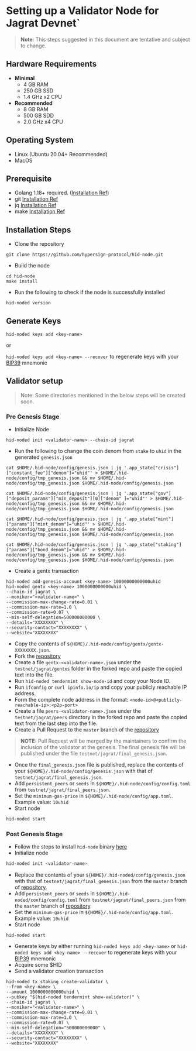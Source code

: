 # Setting up a Validator Node for Jagrat Devnet`

> **Note**: This steps suggested in this document are tentative and subject to change.

## Hardware Requirements
* **Minimal**
    * 4 GB RAM
    * 250 GB SSD
    * 1.4 GHz x2 CPU
* **Recommended**
    * 8 GB RAM
    * 500 GB SDD
    * 2.0 GHz x4 CPU

## Operating System

- Linux (Ubuntu 20.04+ Recommended)
- MacOS

## Prerequisite

- Golang 1.18+ required. (<a href="https://go.dev/doc/install">Installation Ref</a>)
- git <a href="https://git-scm.com/book/en/v2/Getting-Started-Installing-Git">Installation Ref</a>
- jq <a href="https://lindevs.com/install-jq-on-ubuntu/">Installation Ref</a>
- make <a href="https://linuxhint.com/install-make-ubuntu/">Installation Ref</a>

## Installation Steps

- Clone the repository
```
git clone https://github.com/hypersign-protocol/hid-node.git
```

- Build the node
```
cd hid-node
make install
```

- Run the following to check if the node is successfully installed
```
hid-noded version
```

## Generate Keys

`hid-noded keys add <key-name>`

or

`hid-noded keys add <key-name> --recover` to regenerate keys with your [BIP39](https://github.com/bitcoin/bips/tree/master/bip-0039) mnemonic

## Validator setup

> Note: Some directories mentioned in the below steps will be created soon.

### Pre Genesis Stage

- Initialize Node
```
hid-noded init <validator-name> --chain-id jagrat
```
- Run the following to change the coin denom from `stake` to `uhid` in the generated `genesis.json`
```
cat $HOME/.hid-node/config/genesis.json | jq '.app_state["crisis"]["constant_fee"]["denom"]="uhid"' > $HOME/.hid-node/config/tmp_genesis.json && mv $HOME/.hid-node/config/tmp_genesis.json $HOME/.hid-node/config/genesis.json

cat $HOME/.hid-node/config/genesis.json | jq '.app_state["gov"]["deposit_params"]["min_deposit"][0]["denom" ]="uhid"' > $HOME/.hid-node/config/tmp_genesis.json && mv $HOME/.hid-node/config/tmp_genesis.json $HOME/.hid-node/config/genesis.json

cat $HOME/.hid-node/config/genesis.json | jq '.app_state["mint"]["params"]["mint_denom"]="uhid"' > $HOME/.hid-node/config/tmp_genesis.json && mv $HOME/.hid-node/config/tmp_genesis.json $HOME/.hid-node/config/genesis.json

cat $HOME/.hid-node/config/genesis.json | jq '.app_state["staking"]["params"]["bond_denom"]="uhid"' > $HOME/.hid-node/config/tmp_genesis.json && mv $HOME/.hid-node/config/tmp_genesis.json $HOME/.hid-node/config/genesis.json
```
- Create a gentx transaction
```
hid-noded add-genesis-account <key-name> 10000000000000uhid
hid-noded gentx <key-name> 1000000000000uhid \
--chain-id jagrat \
--moniker="<validator-name>" \
--commission-max-change-rate=0.01 \
--commission-max-rate=1.0 \
--commission-rate=0.07 \
--min-self-delegation=500000000000 \
--details="XXXXXXXX" \
--security-contact="XXXXXXXX" \
--website="XXXXXXXX"
```
- Copy the contents of `${HOME}/.hid-node/config/gentx/gentx-XXXXXXXX.json`.
- Fork the [repository](https://github.com/hypersign-protocol/networks)
- Create a file `gentx-<validator-name>.json` under the `testnet/jagrat/gentxs` folder in the forked repo and paste the copied text into the file.
- Run `hid-noded tendermint show-node-id` and copy your Node ID.
- Run `ifconfig` or `curl ipinfo.io/ip` and copy your publicly reachable IP address.
- Form the complete node address in the format: `<node-id>@<publicly-reachable-ip>:<p2p-port>`
- Create a file `peers-<validator-name>.json` under the `testnet/jagrat/peers` directory in the forked repo and paste the copied text from the last step into the file.
- Create a Pull Request to the `master` branch of the [repository](https://github.com/hypersign-protocol/networks)
>**NOTE:** Pull Request will be merged by the maintainers to confirm the inclusion of the validator at the genesis. The final genesis file will be published under the file `testnet/jagrat/final_genesis.json`.
- Once the `final_genesis.json` file is published, replace the contents of your `${HOME}/.hid-node/config/genesis.json` with that of `testnet/jagrat/final_genesis.json`.
- Add `persistent_peers` or `seeds` in `${HOME}/.hid-node/config/config.toml` from `testnet/jagrat/final_peers.json`.
- Set the `minimum-gas-price` in `${HOME}/.hid-node/config/app.toml`. Example value: `10uhid` 
- Start node
```sh
hid-noded start
```

### Post Genesis Stage

- Follow the steps to install `hid-node` binary [here](#installation-steps)
- Initialize node
```sh
hid-noded init <validator-name>
```
- Replace the contents of your `${HOME}/.hid-noded/config/genesis.json` with that of `testnet/jagrat/final_genesis.json` from the `master` branch of [repository](https://github.com/hypersign-protocol/networks).
- Add `persistent_peers` or `seeds` in `${HOME}/.hid-noded/config/config.toml` from `testnet/jagrat/final_peers.json` from the `master` branch of [repository](https://github.com/hypersign-protocol/networks).
- Set the `minimum-gas-price` in `${HOME}/.hid-node/config/app.toml`. Example value: `10uhid`
- Start node
```shell
hid-noded start
```
- Generate keys by either running `hid-noded keys add <key-name>` or `hid-noded keys add <key-name> --recover` to regenerate keys with your [BIP39](https://github.com/bitcoin/bips/tree/master/bip-0039) mnemonic
- Acquire some $HID
- Send a validator creation transaction
```
hid-noded tx staking create-validator \
--from <key-name> \
--amount 1000000000000uhid \
--pubkey "$(hid-noded tendermint show-validator)" \
--chain-id jagrat \
--moniker="<validator-name>" \
--commission-max-change-rate=0.01 \
--commission-max-rate=1.0 \
--commission-rate=0.07 \
--min-self-delegation="500000000000" \
--details="XXXXXXXX" \
--security-contact="XXXXXXXX" \
--website="XXXXXXXX"
```
